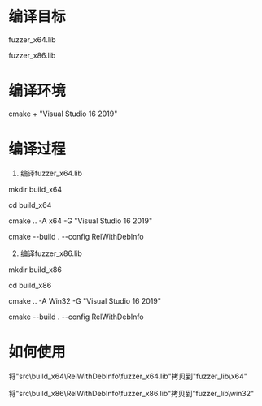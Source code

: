 # 编译目标
fuzzer_x64.lib

fuzzer_x86.lib

# 编译环境
cmake + "Visual Studio 16 2019"

# 编译过程

1. 编译fuzzer_x64.lib

mkdir build_x64

cd build_x64

cmake .. -A x64 -G "Visual Studio 16 2019"

cmake --build . --config RelWithDebInfo

2. 编译fuzzer_x86.lib

mkdir build_x86

cd build_x86

cmake .. -A Win32 -G "Visual Studio 16 2019"

cmake --build . --config RelWithDebInfo

# 如何使用
将"src\build_x64\RelWithDebInfo\fuzzer_x64.lib"拷贝到"fuzzer_lib\x64"

将"src\build_x86\RelWithDebInfo\fuzzer_x86.lib"拷贝到"fuzzer_lib\win32"

